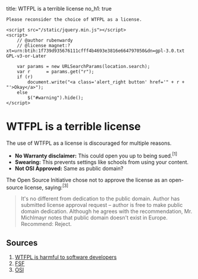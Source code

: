 title: WTFPL is a terrible license
no_h1: true

<div id="warning" class="box box_grey alert alert-warning">
	<span class="icon_message"></span>

	Please reconsider the choice of WTFPL as a license.

	<script src="/static/jquery.min.js"></script>
	<script>
		// @author rubenwardy
		// @license magnet:?xt=urn:btih:1f739d935676111cfff4b4693e3816e664797050&dn=gpl-3.0.txt GPL-v3-or-Later

		var params = new URLSearchParams(location.search);
		var r      = params.get("r");
		if (r)
			document.write("<a class='alert_right button' href='" + r + "'>Okay</a>");
		else
			$("#warning").hide();
	</script>
</div>

# WTFPL is a terrible license

The use of WTFPL as a license is discouraged for multiple reasons.

* **No Warranty disclaimer:** This could open you up to being sued.<sup>[1]</sup>
* **Swearing:** This prevents settings like schools from using your content.
* **Not OSI Approved:** Same as public domain?

The Open Source Initiative chose not to approve the license as an open-source
license, saying:<sup>[3]</sup>

> It's no different from dedication to the public domain.
> Author has submitted license approval request – author is free to make public domain dedication.
> Although he agrees with the recommendation, Mr. Michlmayr notes that public domain doesn't exist in Europe. Recommend: Reject.

## Sources

1. [WTFPL is harmful to software developers](https://cubicspot.blogspot.com/2017/04/wtfpl-is-harmful-to-software-developers.html)
2. [FSF](https://www.gnu.org/licenses/license-list.en.html)
3. [OSI](https://opensource.org/minutes20090304)
